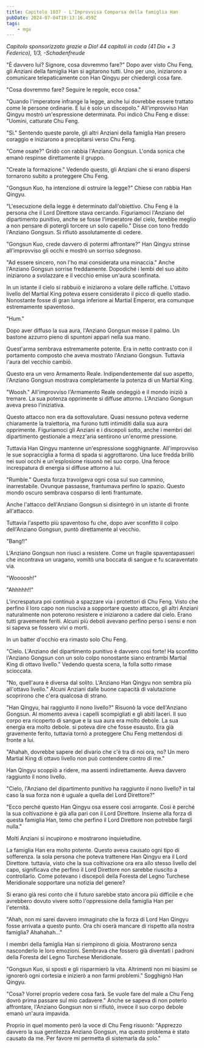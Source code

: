 ```yaml
---
title: Capitolo 1037 - L'Improvvisa Comparsa della famiglia Han
pubDate: 2024-07-04T19:13:16.459Z
tags:
    - mga
---
```



<em>Capitolo sponsorizzato grazie a Dio!
44 capitoli in coda (41 Dio + 3 Federico), 1/3,
-Schadenfreude</em>


"È davvero lui? Signore, cosa dovremmo fare?" Dopo aver visto Chu Feng, gli Anziani della famiglia Han si agitarono tutti. Uno per uno, iniziarono a comunicare telepaticamente con Han Qingyu per chiedergli cosa fare.


"Cosa dovremmo fare? Seguire le regole, ecco cosa."


"Quando l'imperatore infrange la legge, anche lui dovrebbe essere trattato come le persone ordinarie. E lui è solo un discepolo." All'improvviso Han Qingyu mostrò un'espressione determinata. Poi indicò Chu Feng e disse: "Uomini, catturate Chu Feng.


"Sì." Sentendo queste parole, gli altri Anziani della famiglia Han presero coraggio e iniziarono a precipitarsi verso Chu Feng.


"Come osate?" Gridò con rabbia l'Anziano Gongsun. L'onda sonica che emanò respinse direttamente il gruppo.


"Create la formazione." Vedendo questo, gli Anziani che si erano dispersi tornarono subito a proteggere Chu Feng.


"Gongsun Kuo, ha intenzione di ostruire la legge?" Chiese con rabbia Han Qingyu.


"L'esecuzione della legge è determinato dall'obiettivo. Chu Feng è la persona che il Lord Direttore stava cercando. Figuriamoci l'Anziano del dipartimento punitivo, anche se fosse l'imperatore del cielo, farebbe meglio a non pensare di potergli torcere un solo capello." Disse con tono freddo l'Anziano Gongsun. Si rifiutò assolutamente di cedere.


"Gongsun Kuo, crede davvero di potermi affrontare?" Han Qingyu strinse all'improvviso gli occhi e mostrò un sorriso sdegnoso.


"Ad essere sincero, non l'ho mai considerata una minaccia." Anche l'Anziano Gongsun sorrise freddamente. Dopodiché i lembi del suo abito iniziarono a svolazzare e il vecchio emise un'aura sconfinata.


In un istante il cielo si rabbuiò e iniziarono a volare delle raffiche. L'ottavo livello del Martial King poteva essere considerato il picco di quello stadio. Nonostante fosse di gran lunga inferiore ai Martial Emperor, era comunque estremamente spaventoso.


"Hum."


Dopo aver diffuso la sua aura, l'Anziano Gongsun mosse il palmo. Un bastone azzurro pieno di spuntoni apparì nella sua mano.


Quest'arma sembrava estremamente potente. Era in netto contrasto con il portamento composto che aveva mostrato l'Anziano Gongsun. Tuttavia l'aura del vecchio cambiò.


Questo era un vero Armamento Reale. Indipendentemente dal suo aspetto, l'Anziano Gongsun mostrava completamente la potenza di un Martial King.


"Woosh." All'improvviso l'Armamento Reale ondeggiò e il mondo iniziò a tremare. La sua potenza opprimente si diffuse attorno. L'Anziano Gongsun aveva preso l'iniziativa.


Questo attacco non era da sottovalutare. Quasi nessuno poteva vederne chiaramente la traiettoria, ma furono tutti intimiditi dalla sua aura opprimente. Figuriamoci gli Anziani e i discepoli sotto, anche i membri del dipartimento gestionale a mezz'aria sentirono un'enorme pressione.


Tuttavia Han Qingyu mantenne un'espressione sogghignante. All'improvviso le sue sopracciglia a forma di spada si aggrottarono. Una luce fredda brillò nei suoi occhi e un'esplosione risuonò nel suo corpo. Una feroce increspatura di energia si diffuse attorno a lui.


"Rumble." Questa forza travolgeva ogni cosa sul suo cammino, inarrestabile. Ovunque passasse, frantumava perfino lo spazio. Questo mondo oscuro  sembrava cosparso di lenti frantumate.


Anche l'attacco dell'Anziano Gongsun si disintegrò in un istante di fronte all'attacco.


Tuttavia l'aspetto più spaventoso fu che, dopo aver sconfitto il colpo dell'Anziano Gongsun, puntò direttamente al vecchio.


"Bang!!"


L'Anziano Gongsun non riuscì a resistere. Come un fragile spaventapasseri che incontrava un uragano, vomitò una boccata di sangue e fu scaraventato via.


"Woooosh!"


"Ahhhhh!!"


L'increspatura poi continuò a spazzare via i protettori di Chu Feng. Visto che perfino il loro capo non riusciva a sopportare questo attacco, gli altri Anziani naturalmente non poterono resistere e iniziarono a cadere dal cielo. Erano tutti gravemente feriti. Alcuni più deboli avevano perfino perso i sensi e non si sapeva se fossero vivi o morti.


In un batter d'occhio era rimasto solo Chu Feng.


"Cielo. L'Anziano del dipartimento punitivo è davvero così forte! Ha sconfitto l'Anziano Gongsun con un solo colpo nonostante siano entrambi Martial King di ottavo livello." Vedendo questa scena, la folla sotto rimase scioccata.


"No, quell'aura è diversa dal solito. L'Anziano Han Qingyu non sembra più all'ottavo livello." Alcuni Anziani dalle buone capacità di valutazione scoprirono che c'era qualcosa di strano.


"Han Qingyu, hai raggiunto il nono livello?" Risuonò la voce dell'Anziano Gongsun. Al momento aveva i capelli scompigliati e gli abiti laceri. Il suo corpo era ricoperto di sangue e la sua aura era molto debole. La sua energia era molto debole. si poteva dire che fosse esausto. Era già gravemente ferito, tuttavia tornò a proteggere Chu Feng mettendosi di fronte a lui.


"Ahahah, dovrebbe sapere del divario che c'è tra di noi ora, no? Un mero Martial King di ottavo livello non può contendere contro di me."


Han Qingyu scoppiò a ridere, ma assentì indirettamente. Aveva davvero raggiunto il nono livello.


"Cielo, l'Anziano del dipartimento punitivo ha raggiunto il nono livello? in tal caso la sua forza non è uguale a quella del Lord Direttore?"


"Ecco perché questo Han Qingyu osa essere così arrogante. Così è perché la sua coltivazione è già alla pari con il Lord Direttore. Insieme alla forza di questa famiglia Han, temo che perfino il Lord Direttore non potrebbe fargli nulla."


Molti Anziani si incupirono e mostrarono inquietudine.


La famiglia Han era molto potente. Questo aveva causato ogni tipo di sofferenza. la sola persona che poteva trattenere Han Qingyu era il Lord Direttore. tuttavia, visto che la sua coltivazione ora era allo stesso livello del capo, significava che perfino il Lord Direttore non sarebbe riuscito a controllarlo. Come potevano i discepoli della Foresta del Legno Turchese Meridionale sopportare una notizia del genere?


Si erano già resi conto che il futuro sarebbe stato ancora più difficile e che avrebbero dovuto vivere sotto l'oppressione della famiglia Han per l'eternità.


"Ahah, non mi sarei davvero immaginato che la forza di Lord Han Qingyu fosse arrivata a questo punto. Ora chi oserà mancare di rispetto alla nostra famiglia? Ahahahah..."


I membri della famiglia Han si riempirono di gioia. Mostrarono senza nasconderlo le loro emozioni. Sembrava che fossero già diventati i padroni della Foresta del Legno Turchese Meridionale.


"Gongsun Kuo, si sposti e gli risparmierò la vita. Altrimenti non mi biasimi se ignorerò ogni cortesia e inizierò a non farmi problemi." Sogghignò Han Qingyu.


"Cosa? Vorrei proprio vedere cosa farà. Se vuole fare del male a Chu Feng dovrò prima passare sul mio cadavere." Anche se sapeva di non poterlo affrontare, l'Anziano Gongsun non si rifiutò, invece il suo corpo debole emanò un'aura impavida.


Proprio in quel momento però la voce di Chu Feng risuonò: "Apprezzo davvero la sua gentilezza Anziano Gongsun, ma questo problema è stato causato da me. Per favore mi permetta di sistemarla da solo."
                                


                                



